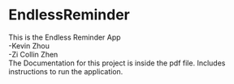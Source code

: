 # EndlessReminder  
This is the Endless Reminder App  
-Kevin Zhou  
-Zi Collin Zhen  
The Documentation for this project is inside the pdf file. Includes instructions to run the application.
